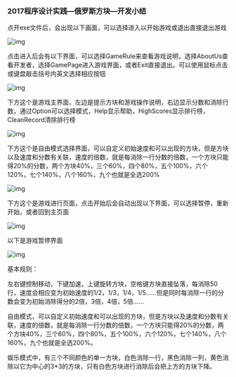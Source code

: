 ### **2017程序设计实践—俄罗斯方块—开发小结**

点开exe文件后，会出现以下画面，可以选择进入以开始游戏或退出直接退出游戏

![img](file:///C:/Users/KING/AppData/Local/Temp/msohtmlclip1/01/clip_image002.png)

点击进入后会有以下界面，可以选择GameRule来查看游戏说明，选择AboutUs查看开发者，选择GamePage进入游戏界面，或者Exit直接退出。可以使用鼠标点击或键盘敲击括号内英文选择相应按钮

![img](file:///C:/Users/KING/AppData/Local/Temp/msohtmlclip1/01/clip_image004.png)

 

下方这个是游戏主界面，左边是提示方块和游戏操作说明，右边显示分数和消除行数，通过Option可以选择模式，Help显示帮助，HighScores显示排行榜，CleanRecord清除排行榜

![img](file:///C:/Users/KING/AppData/Local/Temp/msohtmlclip1/01/clip_image006.png)

下方这个是自由模式选择界面，可以自定义初始速度和可以出现的方块，但是方块以及速度和分数有关联，速度的倍数，就是每消除一行分数的倍数，一个方块只能得20%的分数，两个方块40%，三个60%，四个80%，五个100%，六个120%，七个140%，八个160%，九个也就是全选200%

![img](file:///C:/Users/KING/AppData/Local/Temp/msohtmlclip1/01/clip_image008.png)

下方这个是游戏进行页面，点击开始后会自动出现以下界面，可以选择暂停，重新开始，或者回到主页面

![img](file:///C:/Users/KING/AppData/Local/Temp/msohtmlclip1/01/clip_image010.png)

以下是游戏暂停界面

![img](file:///C:/Users/KING/AppData/Local/Temp/msohtmlclip1/01/clip_image012.png)

 

基本规则：

左右键控制移动，下键加速，上键旋转方块，空格键方块直接坠落，每消除50行，速度会相应变为初始速度的1/2，1/3，1/4，1/5……但是同时每消除一行的分数会变为初始消除得分的2倍，3倍，4倍，5倍……

自由模式，可以自定义初始速度和可以出现的方块，但是方块以及速度和分数有关联，速度的倍数，就是每消除一行分数的倍数，一个方块只能得20%的分数，两个方块40%，三个60%，四个80%，五个100%，六个120%，七个140%，八个160%，九个也就是全选200%。

娱乐模式中，有三个不同颜色的单一方块，白色消除一行，黑色消除一列，黄色消除以它为中心的3*3的方块，只有白色方块进行消除后会把上方的方块下降。